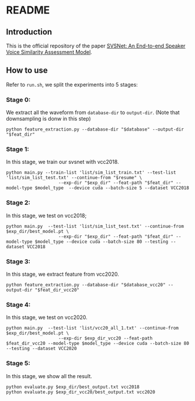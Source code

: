 # README

## Introduction
This is the official repository of the paper [SVSNet: An End-to-end Speaker Voice Similarity Assessment Model](https://arxiv.org/abs/2107.09392).

## How to use
Refer to `run.sh`, we split the experiments into 5 stages:

### Stage 0:
We extract all the waveform from `database-dir` to `output-dir`. (Note that downsampling is donw in this step)


```
python feature_extraction.py --database-dir "$database" --output-dir "$feat_dir"
```

### Stage 1:
In this stage, we train our svsnet with vcc2018.
```
python main.py --train-list 'list/sim_list_train.txt' --test-list 'list/sim_list_test.txt' --continue-from "$resume" \
                    --exp-dir "$exp_dir" --feat-path "$feat_dir" --model-type $model_type  --device cuda --batch-size 5 --dataset VCC2018
```

### Stage 2:
In this stage, we test on vcc2018;
```
python main.py  --test-list 'list/sim_list_test.txt' --continue-from $exp_dir/best_model.pt \
                    --exp-dir "$exp_dir" --feat-path "$feat_dir" --model-type $model_type --device cuda --batch-size 80 --testing --dataset VCC2018
```

### Stage 3:
In this stage, we extract feature from vcc2020.
```
python feature_extraction.py --database-dir "$database_vcc20" --output-dir "$feat_dir_vcc20"
```

### Stage 4:
In this stage, we test on vcc2020.
```
python main.py  --test-list 'list/vcc20_all_1.txt' --continue-from $exp_dir/best_model.pt \
                    --exp-dir $exp_dir_vcc20 --feat-path $feat_dir_vcc20 --model-type $model_type --device cuda --batch-size 80 --testing --dataset VCC2020
```

### Stage 5:
In this stage, we show all the result.
```
python evaluate.py $exp_dir/best_output.txt vcc2018
python evaluate.py $exp_dir_vcc20/best_output.txt vcc2020
```
